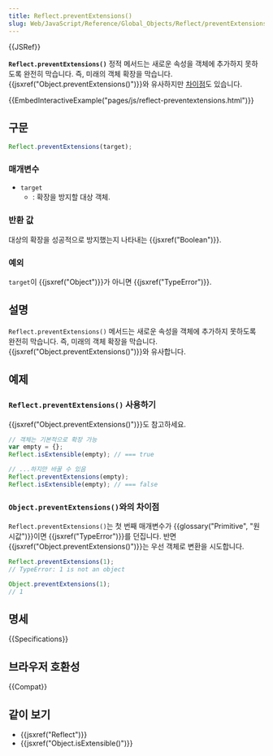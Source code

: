 ```yaml
---
title: Reflect.preventExtensions()
slug: Web/JavaScript/Reference/Global_Objects/Reflect/preventExtensions
---
```


{{JSRef}}

**`Reflect.preventExtensions()`** 정적 메서드는 새로운 속성을 객체에 추가하지 못하도록 완전히 막습니다. 즉, 미래의 객체 확장을 막습니다. {{jsxref("Object.preventExtensions()")}}와 유사하지만 [차이점](#object.preventextensions_와의_차이점)도 있습니다.

{{EmbedInteractiveExample("pages/js/reflect-preventextensions.html")}}

## 구문

```js
Reflect.preventExtensions(target);
```

### 매개변수

- `target`
  - : 확장을 방지할 대상 객체.

### 반환 값

대상의 확장을 성공적으로 방지했는지 나타내는 {{jsxref("Boolean")}}.

### 예외

`target`이 {{jsxref("Object")}}가 아니면 {{jsxref("TypeError")}}.

## 설명

`Reflect.preventExtensions()` 메서드는 새로운 속성을 객체에 추가하지 못하도록 완전히 막습니다. 즉, 미래의 객체 확장을 막습니다. {{jsxref("Object.preventExtensions()")}}와 유사합니다.

## 예제

### `Reflect.preventExtensions()` 사용하기

{{jsxref("Object.preventExtensions()")}}도 참고하세요.

```js
// 객체는 기본적으로 확장 가능
var empty = {};
Reflect.isExtensible(empty); // === true

// ...하지만 바꿀 수 있음
Reflect.preventExtensions(empty);
Reflect.isExtensible(empty); // === false
```

### `Object.preventExtensions()`와의 차이점

`Reflect.preventExtensions()`는 첫 번째 매개변수가 {{glossary("Primitive", "원시값")}}이면 {{jsxref("TypeError")}}를 던집니다. 반면 {{jsxref("Object.preventExtensions()")}}는 우선 객체로 변환을 시도합니다.

```js
Reflect.preventExtensions(1);
// TypeError: 1 is not an object

Object.preventExtensions(1);
// 1
```

## 명세

{{Specifications}}

## 브라우저 호환성

{{Compat}}

## 같이 보기

- {{jsxref("Reflect")}}
- {{jsxref("Object.isExtensible()")}}
